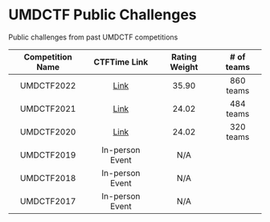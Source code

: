 # UMDCTF Public Challenges
Public challenges from past UMDCTF competitions


|      Competition Name      |               CTFTime Link              | Rating Weight  |   # of teams   |
|:--------------------------:|:---------------------------------------:|:--------------:|:--------------:
| UMDCTF2022                 | [Link](https://ctftime.org/event/1593)  | 35.90          |   860 teams    |
| UMDCTF2021                 | [Link](https://ctftime.org/event/1288)  | 24.02          |   484 teams    |
| UMDCTF2020                 | [Link](https://ctftime.org/event/1040)  | 24.02          |   320 teams    |
| UMDCTF2019                 | In-person Event                         | N/A            |                |
| UMDCTF2018                 | In-person Event                         | N/A            |                |
| UMDCTF2017                 | In-person Event                         | N/A            |                |


